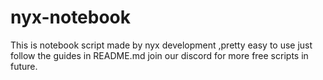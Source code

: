 # nyx-notebook
This is notebook script made by nyx development ,pretty easy to use just follow the guides in README.md join our discord for more free scripts in future.
